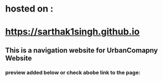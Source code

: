 # hosted on : 
# https://sarthak1singh.github.io

## This is a navigation website for UrbanComapny Website 

### preview added below or check abobe link to the page:

